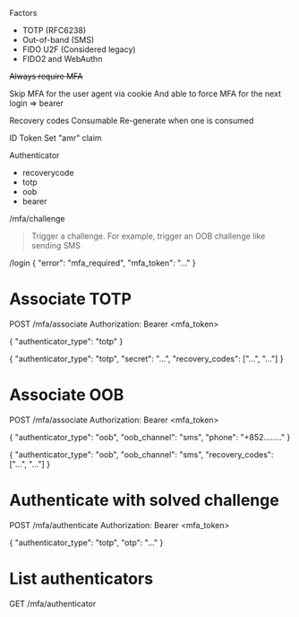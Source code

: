 Factors
- TOTP (RFC6238)
- Out-of-band (SMS)
- FIDO U2F (Considered legacy)
- FIDO2 and WebAuthn

~~Always require MFA~~

Skip MFA for the user agent via cookie
And able to force MFA for the next login
=> bearer

Recovery codes
Consumable
Re-generate when one is consumed

ID Token
Set "amr" claim

Authenticator
- recoverycode
- totp
- oob
- bearer


/mfa/challenge
> Trigger a challenge. For example, trigger an OOB challenge like sending SMS

/login
{
  "error": "mfa_required",
  "mfa_token": "..."
}

# Associate TOTP
POST /mfa/associate
Authorization: Bearer <mfa_token>

{
  "authenticator_type": "totp"
}

{
  "authenticator_type": "totp",
  "secret": "...",
  "recovery_codes": ["...", "..."]
}

# Associate OOB
POST /mfa/associate
Authorization: Bearer <mfa_token>

{
  "authenticator_type": "oob",
  "oob_channel": "sms",
  "phone": "+852........"
}

{
  "authenticator_type": "oob",
  "oob_channel": "sms",
  "recovery_codes": ["...", "..."]
}

# Authenticate with solved challenge
POST /mfa/authenticate
Authorization: Bearer <mfa_token>

{
  "authenticator_type": "totp",
  "otp": "..."
}

# List authenticators
GET /mfa/authenticator
